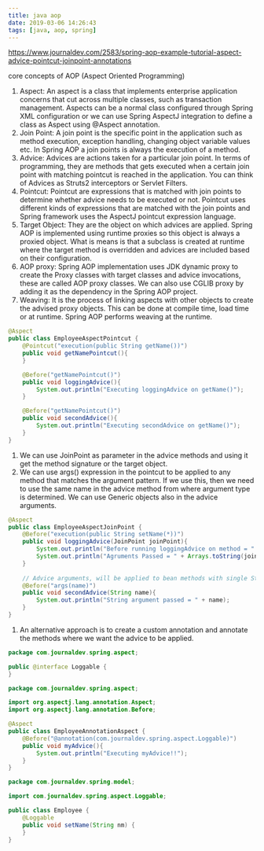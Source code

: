 ```yaml
---
title: java aop
date: 2019-03-06 14:26:43
tags: [java, aop, spring]
---
```


<https://www.journaldev.com/2583/spring-aop-example-tutorial-aspect-advice-pointcut-joinpoint-annotations>

<!--more-->

core concepts of AOP (Aspect Oriented Programming)

1. Aspect: An aspect is a class that implements enterprise application concerns that cut across multiple classes, such as transaction management. Aspects can be a normal class configured through Spring XML configuration or we can use Spring AspectJ integration to define a class as Aspect using @Aspect annotation.
2. Join Point: A join point is the specific point in the application such as method execution, exception handling, changing object variable values etc. In Spring AOP a join points is always the execution of a method.
3. Advice: Advices are actions taken for a particular join point. In terms of programming, they are methods that gets executed when a certain join point with matching pointcut is reached in the application. You can think of Advices as Struts2 interceptors or Servlet Filters.
4. Pointcut: Pointcut are expressions that is matched with join points to determine whether advice needs to be executed or not. Pointcut uses different kinds of expressions that are matched with the join points and Spring framework uses the AspectJ pointcut expression language.
5. Target Object: They are the object on which advices are applied. Spring AOP is implemented using runtime proxies so this object is always a proxied object. What is means is that a subclass is created at runtime where the target method is overridden and advices are included based on their configuration.
6. AOP proxy: Spring AOP implementation uses JDK dynamic proxy to create the Proxy classes with target classes and advice invocations, these are called AOP proxy classes. We can also use CGLIB proxy by adding it as the dependency in the Spring AOP project.
7. Weaving: It is the process of linking aspects with other objects to create the advised proxy objects. This can be done at compile time, load time or at runtime. Spring AOP performs weaving at the runtime.


```java
@Aspect
public class EmployeeAspectPointcut {
    @Pointcut("execution(public String getName())")
    public void getNamePointcut(){
    }

    @Before("getNamePointcut()")
    public void loggingAdvice(){
        System.out.println("Executing loggingAdvice on getName()");
    }

    @Before("getNamePointcut()")
    public void secondAdvice(){
        System.out.println("Executing secondAdvice on getName()");
    }
}
```

1. We can use JoinPoint as parameter in the advice methods and using it get the method signature or the target object.
2. We can use args() expression in the pointcut to be applied to any method that matches the argument pattern. If we use this, then we need to use the same name in the advice method from where argument type is determined. We can use Generic objects also in the advice arguments.

```java
@Aspect
public class EmployeeAspectJoinPoint {
    @Before("execution(public String setName(*))")
    public void loggingAdvice(JoinPoint joinPoint){
        System.out.println("Before running loggingAdvice on method = " + joinPoint.toString());
        System.out.println("Agruments Passed = " + Arrays.toString(joinPoint.getArgs()));
    }
    
    // Advice arguments, will be applied to bean methods with single String argument
    @Before("args(name)")
    public void secondAdvice(String name){
        System.out.println("String argument passed = " + name);
    }
}
```

1. An alternative approach is to create a custom annotation and annotate the methods where we want the advice to be applied. 

```java
package com.journaldev.spring.aspect;

public @interface Loggable {
}
```

```java
package com.journaldev.spring.aspect;

import org.aspectj.lang.annotation.Aspect;
import org.aspectj.lang.annotation.Before;

@Aspect
public class EmployeeAnnotationAspect {
    @Before("@annotation(com.journaldev.spring.aspect.Loggable)")
    public void myAdvice(){
        System.out.println("Executing myAdvice!!");
    }
}
```

```java
package com.journaldev.spring.model;

import com.journaldev.spring.aspect.Loggable;

public class Employee {
    @Loggable
    public void setName(String nm) {
    }
}
```

